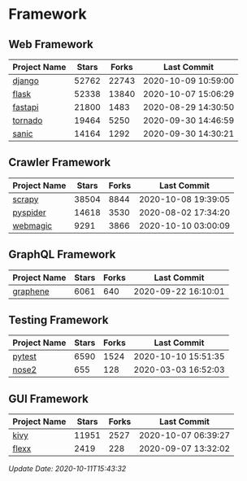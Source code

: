 # Framework

## Web Framework

| Project Name | Stars | Forks | Last Commit |
| ------------ | ----- | ----- | ----------- |
| [django](https://github.com/django/django) | 52762 | 22743 | 2020-10-09 10:59:00 |
| [flask](https://github.com/pallets/flask) | 52338 | 13840 | 2020-10-07 15:06:29 |
| [fastapi](https://github.com/tiangolo/fastapi) | 21800 | 1483 | 2020-08-29 14:30:50 |
| [tornado](https://github.com/tornadoweb/tornado) | 19464 | 5250 | 2020-09-30 14:46:59 |
| [sanic](https://github.com/huge-success/sanic) | 14164 | 1292 | 2020-09-30 14:30:21 |

## Crawler Framework

| Project Name | Stars | Forks | Last Commit |
| ------------ | ----- | ----- | ----------- |
| [scrapy](https://github.com/scrapy/scrapy) | 38504 | 8844 | 2020-10-08 19:39:05 |
| [pyspider](https://github.com/binux/pyspider) | 14618 | 3530 | 2020-08-02 17:34:20 |
| [webmagic](https://github.com/code4craft/webmagic) | 9291 | 3866 | 2020-10-10 03:00:09 |

## GraphQL Framework

| Project Name | Stars | Forks | Last Commit |
| ------------ | ----- | ----- | ----------- |
| [graphene](https://github.com/graphql-python/graphene) | 6061 | 640 | 2020-09-22 16:10:01 |

## Testing Framework

| Project Name | Stars | Forks | Last Commit |
| ------------ | ----- | ----- | ----------- |
| [pytest](https://github.com/pytest-dev/pytest) | 6590 | 1524 | 2020-10-10 15:51:35 |
| [nose2](https://github.com/nose-devs/nose2) | 655 | 128 | 2020-03-03 16:52:03 |

## GUI Framework

| Project Name | Stars | Forks | Last Commit |
| ------------ | ----- | ----- | ----------- |
| [kivy](https://github.com/kivy/kivy) | 11951 | 2527 | 2020-10-07 06:39:27 |
| [flexx](https://github.com/flexxui/flexx) | 2419 | 228 | 2020-09-07 13:32:02 |

*Update Date: 2020-10-11T15:43:32*